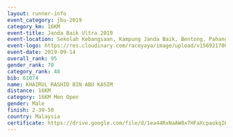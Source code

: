 ```yaml
---
layout: runner-info 
event_category: jbu-2019 
category_km: 16KM 
event-title: Janda Baik Ultra 2019  
event-location: Sekolah Kebangsaan, Kampung Janda Baik, Bentong, Pahang, Malaysia 
event-logo: https://res.cloudinary.com/raceyaya/image/upload/v1569217009/logo/janda-baik_vch1pc.jpg 
event-date: 2019-09-14 
overall_rank: 95
gender_rank: 70
category_rank: 48
bib: 61074
name: KHAIRUL RASHID BIN ABU KASIM
distance: 16KM
category: 16KM Men Open
gender: Male
finish: 2-39-50
country: Malaysia
certificate: https://drive.google.com/file/d/1ea44RxNaAW8x7HFaXcpaokqIK1Di0pfI/view?usp=sharing
---
```

